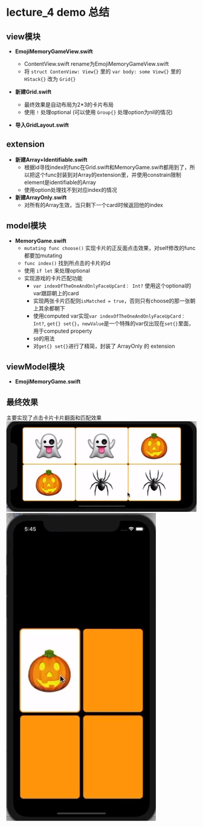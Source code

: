 # lecture_4 demo 总结
## view模块
- **EmojiMemoryGameView.swift**  
    - ContentView.swift rename为EmojiMemoryGameView.swift  
    - 将 `struct ContenView: View{}` 里的 `var body: some View{}` 里的 `HStack{}` 改为 `Grid{}`

- **新建Grid.swift**  
    - 最终效果是自动布局为2*3的卡片布局  
    - 使用 `!` 处理optional (可以使用 `Group{}` 处理option为nil的情况)

- **导入GridLayout.swift**

## extension
- **新建Array+Identifiable.swift**  
    - 根据id寻找index的func在Grid.swift和MemoryGame.swift都用到了，所以把这个func封装到对Array的extension里，并使用constrain限制element是identifiable的Array  
    - 使用option处理找不到对应index的情况
- **新建ArrayOnly.swift**  
    - 对所有的Array生效，当只剩下一个card时候返回他的index

## model模块
- **MemoryGame.swift**
    - `mutating func choose()` 实现卡片的正反面点击效果，对self修改的func都要加mutating  
    - `func index()` 找到所点击的卡片的id
    - 使用 `if let` 来处理optional
    * 实现游戏的卡片匹配功能
        - `var indexOfTheOneAndOnlyFaceUpCard： Int?` 使用这个optional的var跟踪朝上的card  
        - 实现两张卡片匹配则`isMatched = true`，否则只有choose的那一张朝上其余都朝下
        - 使用computed var实现`var indexOfTheOneAndOnlyFaceUpCard： Int?`, `get{} set{}`，`newValue`是一个特殊的var仅出现在`set{}`里面，用于computed property  
        - `$0`的用法
        - 对`get{} set{}`进行了精简，封装了 ArrayOnly 的 extension

## viewModel模块
- **EmojiMemoryGame.swift**  

## 最终效果
主要实现了点击卡片卡片翻面和匹配效果
![](./MyDemo_4效果图.png)
![](./MyDemo_4匹配功能.png)
